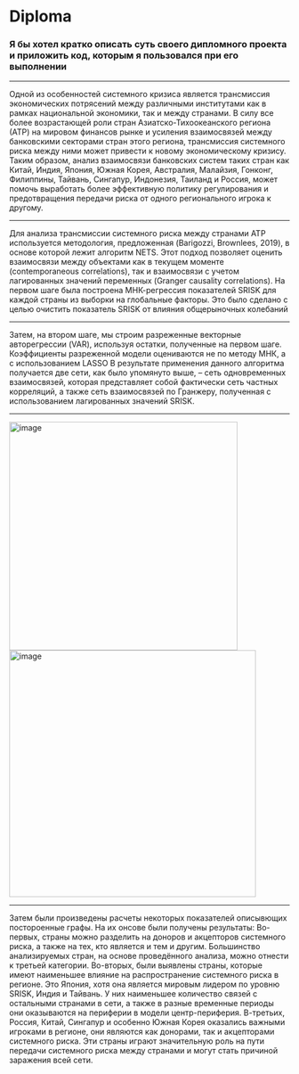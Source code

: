 # Diploma

### Я бы хотел кратко описать суть своего дипломного проекта и приложить код, которым я пользовался при его выполнении
***
Одной из особенностей системного кризиса является трансмиссия экономических потрясений между различными институтами как в рамках национальной экономики, так и между странами. В силу все более возрастающей роли стран Азиатско-Тихоокеанского региона (АТР) на мировом финансов рынке и усиления взаимосвязей между банковскими секторами стран этого региона, трансмиссия системного риска между ними может привести к новому экономическому кризису. Таким образом, анализ взаимосвязи банковских систем таких стран как Китай, Индия, Япония, Южная Корея, Австралия, Малайзия, Гонконг, Филиппины, Тайвань, Сингапур, Индонезия, Таиланд и Россия, может помочь выработать более эффективную политику регулирования и предотвращения передачи риска от одного регионального игрока к другому.
***
Для анализа трансмиссии системного риска между странами АТР используется методология, предложенная (Barigozzi, Brownlees, 2019), в основе которой лежит алгоритм NETS. Этот подход позволяет оценить взаимосвязи между объектами как в текущем моменте (contemporaneous correlations), так и взаимосвязи с учетом лагированных значений переменных (Granger causality correlations).
На первом шаге была построена МНК-регрессия показателей SRISK для каждой страны из выборки на глобальные факторы. Это было сделано с целью очистить показатель SRISK от влияния общерыночных колебаний
***
Затем, на втором шаге, мы строим разреженные векторные авторегрессии (VAR), используя остатки, полученные на первом шаге.
Коэффициенты разреженной модели оцениваются не по методу МНК, а с использованием LASSO
В результате применения данного алгоритма получается две сети, как было упомянуто выше, – сеть одновременных взаимосвязей, которая представляет собой фактически сеть частных корреляций, а также сеть взаимосвязей по Гранжеру, полученная с использованием лагированных значений SRISK.
***

<img width="410" alt="image" src="https://user-images.githubusercontent.com/101235293/204446130-09871b96-6b36-47b3-a468-aa74b39eeaad.png">
<img width="443" alt="image" src="https://user-images.githubusercontent.com/101235293/204446162-6b25524f-c901-4c96-a3d2-069c783293fe.png">

***
Затем были произведены расчеты некоторых показателей описывющих постороенные графы.
На их онсове были получены результаты:
Во-первых, страны можно разделить на доноров и акцепторов системного риска, а также на тех, кто является и тем и другим. Большинство анализируемых стран, на основе проведённого анализа, можно отнести к третьей категории. 
Во-вторых, были выявлены страны, которые имеют наименьшее влияние на распространение системного риска в регионе. Это Япония, хотя она является мировым лидером по уровню SRISK, Индия и Тайвань. У них наименьшее количество связей с остальными странами в сети, а также в разные временные периоды они оказываются на периферии в модели центр-периферия. 
В-третьих, Россия, Китай, Сингапур и особенно Южная Корея оказались важными игроками в регионе, они являются как донорами, так и акцепторами системного риска. Эти страны играют значительную роль на пути передачи системного риска между странами и могут стать причиной заражения всей сети.

